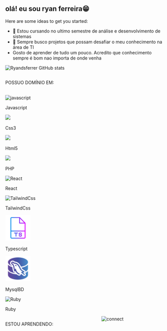 ## olá! eu sou ryan ferreira😁


Here are some ideas to get you started:
- 🌱 Estou cursando no ultimo semestre de análise e desenvolvimento de sistemas
- 👯 Sempre busco projetos que possam desafiar o meu conhecimento na área de TI
- Gosto de aprender de tudo um pouco. Acredito que conhecimento sempre é bom nao importa de onde venha

![Ryandsferrer GitHub stats](https://github-readme-stats.vercel.app/api?username=Ryandsferrer&show_icons=true&theme=tokyonight)
##
POSSUO DOMÍNIO EM:
<div style='display:inline_block'>
   <br>
   
  <div>
    <img alt="javascript" src="https://img.icons8.com/?size=100&id=ouWtcsgDBiwO&format=png&color=000000" width="80"/>
    <p>Javascript</p> 
  </div>
  <div>
    <img src="https://img.icons8.com/?size=100&id=5cVdiiKKi0vX&format=png&color=000000" width="80"/>
    <p>Css3</p>
  </div>
  <div>
    <img src="https://img.icons8.com/?size=100&id=CMVEhOBzk3Zp&format=png&color=000000" width="80"/>
    <p>Html5</p>
  </div>
  <div>
    <img src="https://img.icons8.com/?size=100&id=JybIpZjjXT0F&format=png&color=000000" width="80"/>
    <p>PHP</p>
  </div>
  <div>
    <img alt="React" src="https://img.icons8.com/?size=100&id=t4YbEbA834uH&format=png&color=000000" width="80"/>
    <p>React</p>
  </div>
  <div>
    <img alt="TailwindCss" src="https://img.icons8.com/nolan/64/tailwind_css.png" width="80"/>
    <p>TailwindCss</p>
  </div>
  <div>
    <img alt="Typescript" src="https://github.com/Ryanferre/DogsImg/blob/main/typescript(1).png?raw=true" width="80"/>
    <p>Typescript</p>
  </div>
  <div>
    <img alt="Mysql" src="https://github.com/Ryanferre/DogsImg/blob/main/banco-de-dados-mysql(1).png?raw=true" width="80"/>
    <p>MysqlBD</p>
  </div>
  <div>
    <img alt="Ruby" src="https://img.icons8.com/nolan/64/ruby-programming-language.png" width="80"/>
    <p>Ruby</p>
  </div>


   <img align='right' alt='connect' src='https://media2.giphy.com/media/v1.Y2lkPTc5MGI3NjExd2xyM3V2NnI2dW1wbDByMWlramp1cWdkaG90c2Z0dDE2cnpyczA1cSZlcD12MV9pbnRlcm5hbF9naWZfYnlfaWQmY3Q9Zw/lQDdDwdZpfYRn1MsJy/giphy.gif' width='200' height='200'/>

</div>

##
ESTOU APRENDENDO:
<div style='display:inline_block'><br>

  
   
</div>

